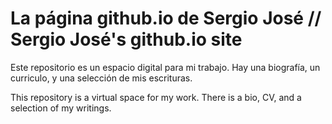 # La página github.io de Sergio José // Sergio José's github.io site

Este repositorio es un espacio digital para mi trabajo. Hay una biografía, un curriculo, y una selección de mis escrituras. 

This repository is a virtual space for my work. There is a bio, CV, and a selection of my writings.